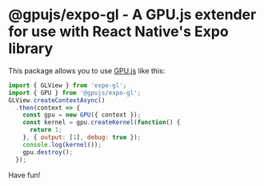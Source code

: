 # @gpujs/expo-gl - A GPU.js extender for use with React Native's Expo library

This package allows you to use [GPU.js](gpu.rocks) like this:

```js
import { GLView } from 'expo-gl';
import { GPU } from '@gpujs/expo-gl';
GLView.createContextAsync()
  .then(context => {
    const gpu = new GPU({ context });
    const kernel = gpu.createKernel(function() {
      return 1;
    }, { output: [1], debug: true });
    console.log(kernel());
    gpu.destroy();
  });
```

Have fun!
